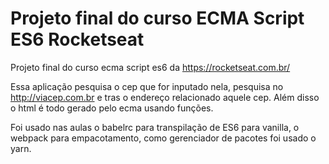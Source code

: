 # Projeto final do curso ECMA Script ES6 Rocketseat

Projeto final do curso ecma script es6 da https://rocketseat.com.br/

Essa aplicação pesquisa o cep que for inputado nela, pesquisa no http://viacep.com.br e tras o endereço relacionado aquele cep.
Além disso o html é todo gerado pelo ecma usando funções.

Foi usado nas aulas o babelrc para transpilação de ES6 para vanilla, o webpack para empacotamento, como gerenciador de pacotes foi usado o yarn.